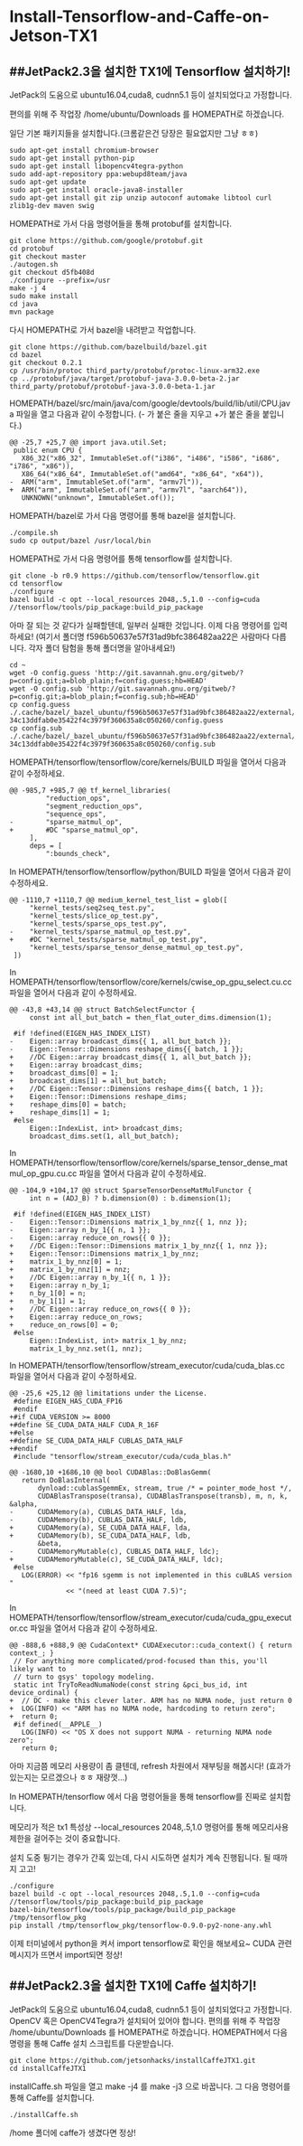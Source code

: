 Install-Tensorflow-and-Caffe-on-Jetson-TX1
========
##JetPack2.3을 설치한 TX1에 Tensorflow 설치하기!
--------------
JetPack의 도움으로 ubuntu16.04,cuda8, cudnn5.1 등이 설치되었다고 가정합니다.

편의를 위해 주 작업장 /home/ubuntu/Downloads 를 HOMEPATH로 하겠습니다.

일단 기본 패키지들을 설치합니다.(크롬같은건 당장은 필요없지만 그냥 ㅎㅎ)
<pre><code>sudo apt-get install chromium-browser
sudo apt-get install python-pip
sudo apt-get install libopencv4tegra-python
sudo add-apt-repository ppa:webupd8team/java
sudo apt-get update
sudo apt-get install oracle-java8-installer
sudo apt-get install git zip unzip autoconf automake libtool curl zlib1g-dev maven swig
</code></pre>
HOMEPATH로 가서 다음 명령어들을 통해 protobuf를 설치합니다.
<pre><code>git clone https://github.com/google/protobuf.git
cd protobuf
git checkout master
./autogen.sh
git checkout d5fb408d
./configure --prefix=/usr
make -j 4
sudo make install
cd java
mvn package
</code></pre>
다시 HOMEPATH로 가서 bazel을 내려받고 작업합니다.
<pre><code>git clone https://github.com/bazelbuild/bazel.git
cd bazel
git checkout 0.2.1
cp /usr/bin/protoc third_party/protobuf/protoc-linux-arm32.exe
cp ../protobuf/java/target/protobuf-java-3.0.0-beta-2.jar third_party/protobuf/protobuf-java-3.0.0-beta-1.jar
</code></pre>
HOMEPATH/bazel/src/main/java/com/google/devtools/build/lib/util/CPU.java 파일을 열고 다음과 같이 수정합니다. (- 가 붙은 줄을 지우고 +가 붙은 줄을 붙입니다.)
<pre><code>@@ -25,7 +25,7 @@ import java.util.Set;
 public enum CPU {
   X86_32("x86_32", ImmutableSet.of("i386", "i486", "i586", "i686", "i786", "x86")),
   X86_64("x86_64", ImmutableSet.of("amd64", "x86_64", "x64")),
-  ARM("arm", ImmutableSet.of("arm", "armv7l")),
+  ARM("arm", ImmutableSet.of("arm", "armv7l", "aarch64")),
   UNKNOWN("unknown", ImmutableSet.<String>of());
</code></pre>
HOMEPATH/bazel로 가서 다음 명령어를 통해 bazel을 설치합니다.
<pre><code>./compile.sh
sudo cp output/bazel /usr/local/bin
</code></pre>
HOMEPATH로 가서 다음 명령어를 통해 tensorflow를 설치합니다.
<pre><code>git clone -b r0.9 https://github.com/tensorflow/tensorflow.git
cd tensorflow
./configure
bazel build -c opt --local_resources 2048,.5,1.0 --config=cuda //tensorflow/tools/pip_package:build_pip_package
</code></pre>
아마 잘 되는 것 같다가 실패할텐데, 일부러 실패한 것입니다. 이제 다음 명령어를 입력하세요! (여기서 폴더명 f596b50637e57f31ad9bfc386482aa22은 사람마다 다릅니다. 각자 폴더 탐험을 통해 폴더명을 알아내세요!)
<pre><code>cd ~
wget -O config.guess 'http://git.savannah.gnu.org/gitweb/?p=config.git;a=blob_plain;f=config.guess;hb=HEAD'
wget -O config.sub 'http://git.savannah.gnu.org/gitweb/?p=config.git;a=blob_plain;f=config.sub;hb=HEAD'
cp config.guess ./.cache/bazel/_bazel_ubuntu/f596b50637e57f31ad9bfc386482aa22/external/farmhash_archive/farmhash-34c13ddfab0e35422f4c3979f360635a8c050260/config.guess
cp config.sub ./.cache/bazel/_bazel_ubuntu/f596b50637e57f31ad9bfc386482aa22/external/farmhash_archive/farmhash-34c13ddfab0e35422f4c3979f360635a8c050260/config.sub
</code></pre>
HOMEPATH/tensorflow/tensorflow/core/kernels/BUILD 파일을 열어서 다음과 같이 수정하세요.
<pre><code>@@ -985,7 +985,7 @@ tf_kernel_libraries(
         "reduction_ops",
         "segment_reduction_ops",
         "sequence_ops",
-        "sparse_matmul_op",
+        #DC "sparse_matmul_op",
     ],
     deps = [
         ":bounds_check",
</code></pre>
In HOMEPATH/tensorflow/tensorflow/python/BUILD 파일을 열어서 다음과 같이 수정하세요.
<pre><code>@@ -1110,7 +1110,7 @@ medium_kernel_test_list = glob([
     "kernel_tests/seq2seq_test.py",
     "kernel_tests/slice_op_test.py",
     "kernel_tests/sparse_ops_test.py",
-    "kernel_tests/sparse_matmul_op_test.py",
+    #DC "kernel_tests/sparse_matmul_op_test.py",
     "kernel_tests/sparse_tensor_dense_matmul_op_test.py",
 ])
</code></pre>
In HOMEPATH/tensorflow/tensorflow/core/kernels/cwise_op_gpu_select.cu.cc 파일을 열어서 다음과 같이 수정하세요.
<pre><code>@@ -43,8 +43,14 @@ struct BatchSelectFunctor<GPUDevice, T> {
     const int all_but_batch = then_flat_outer_dims.dimension(1);

 #if !defined(EIGEN_HAS_INDEX_LIST)
-    Eigen::array<int, 2> broadcast_dims{{ 1, all_but_batch }};
-    Eigen::Tensor<int, 2>::Dimensions reshape_dims{{ batch, 1 }};
+    //DC Eigen::array<int, 2> broadcast_dims{{ 1, all_but_batch }};
+    Eigen::array<int, 2> broadcast_dims;
+    broadcast_dims[0] = 1;
+    broadcast_dims[1] = all_but_batch;
+    //DC Eigen::Tensor<int, 2>::Dimensions reshape_dims{{ batch, 1 }};
+    Eigen::Tensor<int, 2>::Dimensions reshape_dims;
+    reshape_dims[0] = batch;
+    reshape_dims[1] = 1;
 #else
     Eigen::IndexList<Eigen::type2index<1>, int> broadcast_dims;
     broadcast_dims.set(1, all_but_batch);
</code></pre>
In HOMEPATH/tensorflow/tensorflow/core/kernels/sparse_tensor_dense_matmul_op_gpu.cu.cc 파일을 열어서 다음과 같이 수정하세요.
<pre><code>@@ -104,9 +104,17 @@ struct SparseTensorDenseMatMulFunctor<GPUDevice, T, ADJ_A, ADJ_B> {
     int n = (ADJ_B) ? b.dimension(0) : b.dimension(1);

 #if !defined(EIGEN_HAS_INDEX_LIST)
-    Eigen::Tensor<int, 2>::Dimensions matrix_1_by_nnz{{ 1, nnz }};
-    Eigen::array<int, 2> n_by_1{{ n, 1 }};
-    Eigen::array<int, 1> reduce_on_rows{{ 0 }};
+    //DC Eigen::Tensor<int, 2>::Dimensions matrix_1_by_nnz{{ 1, nnz }};
+    Eigen::Tensor<int, 2>::Dimensions matrix_1_by_nnz;
+    matrix_1_by_nnz[0] = 1;
+    matrix_1_by_nnz[1] = nnz;
+    //DC Eigen::array<int, 2> n_by_1{{ n, 1 }};
+    Eigen::array<int, 2> n_by_1;
+    n_by_1[0] = n;
+    n_by_1[1] = 1;
+    //DC Eigen::array<int, 1> reduce_on_rows{{ 0 }};
+    Eigen::array<int, 1> reduce_on_rows;
+    reduce_on_rows[0] = 0;
 #else
     Eigen::IndexList<Eigen::type2index<1>, int> matrix_1_by_nnz;
     matrix_1_by_nnz.set(1, nnz);
</code></pre>
In HOMEPATH/tensorflow/tensorflow/stream_executor/cuda/cuda_blas.cc 파일을 열어서 다음과 같이 수정하세요.
<pre><code>@@ -25,6 +25,12 @@ limitations under the License.
 #define EIGEN_HAS_CUDA_FP16
 #endif
+#if CUDA_VERSION >= 8000
+#define SE_CUDA_DATA_HALF CUDA_R_16F
+#else
+#define SE_CUDA_DATA_HALF CUBLAS_DATA_HALF
+#endif
 #include "tensorflow/stream_executor/cuda/cuda_blas.h"

@@ -1680,10 +1686,10 @@ bool CUDABlas::DoBlasGemm(
   return DoBlasInternal(
       dynload::cublasSgemmEx, stream, true /* = pointer_mode_host */,
       CUDABlasTranspose(transa), CUDABlasTranspose(transb), m, n, k, &alpha,
-      CUDAMemory(a), CUBLAS_DATA_HALF, lda,
-      CUDAMemory(b), CUBLAS_DATA_HALF, ldb,
+      CUDAMemory(a), SE_CUDA_DATA_HALF, lda,
+      CUDAMemory(b), SE_CUDA_DATA_HALF, ldb,
       &beta,
-      CUDAMemoryMutable(c), CUBLAS_DATA_HALF, ldc);
+      CUDAMemoryMutable(c), SE_CUDA_DATA_HALF, ldc);
 #else
   LOG(ERROR) << "fp16 sgemm is not implemented in this cuBLAS version "
              << "(need at least CUDA 7.5)";
</code></pre>
In HOMEPATH/tensorflow/tensorflow/stream_executor/cuda/cuda_gpu_executor.cc 파일을 열어서 다음과 같이 수정하세요.
<pre><code>@@ -888,6 +888,9 @@ CudaContext* CUDAExecutor::cuda_context() { return context_; }
 // For anything more complicated/prod-focused than this, you'll likely want to
 // turn to gsys' topology modeling.
 static int TryToReadNumaNode(const string &pci_bus_id, int device_ordinal) {
+  // DC - make this clever later. ARM has no NUMA node, just return 0
+  LOG(INFO) << "ARM has no NUMA node, hardcoding to return zero";
+  return 0;
 #if defined(__APPLE__)
   LOG(INFO) << "OS X does not support NUMA - returning NUMA node zero";
   return 0;
</code></pre>
아마 지금쯤 메모리 사용량이 좀 클텐데, refresh 차원에서 재부팅을 해봅시다! (효과가 있는지는 모르겠으나 ㅎㅎ 재량껏...)

In HOMEPATH/tensorflow 에서 다음 명령어들을 통해 tensorflow를 진짜로 설치합니다.

메모리가 적은 tx1 특성상 --local_resources 2048,.5,1.0 명령어를 통해 메모리사용 제한을 걸어주는 것이 중요합니다.

설치 도중 튕기는 경우가 간혹 있는데, 다시 시도하면 설치가 계속 진행됩니다. 될 때까지 고고!
<pre><code>./configure
bazel build -c opt --local_resources 2048,.5,1.0 --config=cuda //tensorflow/tools/pip_package:build_pip_package
bazel-bin/tensorflow/tools/pip_package/build_pip_package /tmp/tensorflow_pkg
pip install /tmp/tensorflow_pkg/tensorflow-0.9.0-py2-none-any.whl
</code></pre>
이제 터미널에서 python을 켜서 import tensorflow로 확인을 해보세요~ CUDA 관련 메시지가 뜨면서 import되면 정상!

##JetPack2.3을 설치한 TX1에 Caffe 설치하기!
--------------
JetPack의 도움으로 ubuntu16.04,cuda8, cudnn5.1 등이 설치되었다고 가정합니다.
OpenCV 혹은 OpenCV4Tegra가 설치되어 있어야 합니다.
편의를 위해 주 작업장 /home/ubuntu/Downloads 를 HOMEPATH로 하겠습니다.
HOMEPATH에서 다음 명령을 통해 Caffe 설치 스크립트를 다운받습니다.
<pre><code>git clone https://github.com/jetsonhacks/installCaffeJTX1.git
cd installCaffeJTX1
</code></pre>
installCaffe.sh 파일을 열고 make -j4 를 make -j3 으로 바꿉니다.
그 다음 명령어를 통해 Caffe를 설치합니다.
<pre><code>./installCaffe.sh
</code></pre>
/home 폴더에 caffe가 생겼다면 정상!
